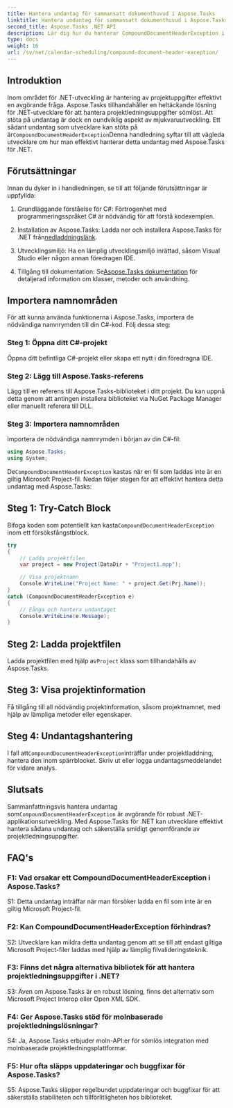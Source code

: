 ```yaml
---
title: Hantera undantag för sammansatt dokumenthuvud i Aspose.Tasks
linktitle: Hantera undantag för sammansatt dokumenthuvud i Aspose.Tasks
second_title: Aspose.Tasks .NET API
description: Lär dig hur du hanterar CompoundDocumentHeaderException i Aspose.Tasks för .NET. Få steg-för-steg-vägledning med kodexempel.
type: docs
weight: 16
url: /sv/net/calendar-scheduling/compound-document-header-exception/
---
```

## Introduktion

 Inom området för .NET-utveckling är hantering av projektuppgifter effektivt en avgörande fråga. Aspose.Tasks tillhandahåller en heltäckande lösning för .NET-utvecklare för att hantera projektledningsuppgifter sömlöst. Att stöta på undantag är dock en oundviklig aspekt av mjukvaruutveckling. Ett sådant undantag som utvecklare kan stöta på är`CompoundDocumentHeaderException`Denna handledning syftar till att vägleda utvecklare om hur man effektivt hanterar detta undantag med Aspose.Tasks för .NET.

## Förutsättningar

Innan du dyker in i handledningen, se till att följande förutsättningar är uppfyllda:

1. Grundläggande förståelse för C#: Förtrogenhet med programmeringsspråket C# är nödvändig för att förstå kodexemplen.
   
2.  Installation av Aspose.Tasks: Ladda ner och installera Aspose.Tasks för .NET från[nedladdningslänk](https://releases.aspose.com/tasks/net/).

3. Utvecklingsmiljö: Ha en lämplig utvecklingsmiljö inrättad, såsom Visual Studio eller någon annan föredragen IDE.

4.  Tillgång till dokumentation: Se[Aspose.Tasks dokumentation](https://reference.aspose.com/tasks/net/) för detaljerad information om klasser, metoder och användning.

## Importera namnområden

För att kunna använda funktionerna i Aspose.Tasks, importera de nödvändiga namnrymden till din C#-kod. Följ dessa steg:

### Steg 1: Öppna ditt C#-projekt

Öppna ditt befintliga C#-projekt eller skapa ett nytt i din föredragna IDE.

### Steg 2: Lägg till Aspose.Tasks-referens

Lägg till en referens till Aspose.Tasks-biblioteket i ditt projekt. Du kan uppnå detta genom att antingen installera biblioteket via NuGet Package Manager eller manuellt referera till DLL.

### Steg 3: Importera namnområden

Importera de nödvändiga namnrymden i början av din C#-fil:

```csharp
using Aspose.Tasks;
using System;


```

 De`CompoundDocumentHeaderException` kastas när en fil som laddas inte är en giltig Microsoft Project-fil. Nedan följer stegen för att effektivt hantera detta undantag med Aspose.Tasks:

## Steg 1: Try-Catch Block

 Bifoga koden som potentiellt kan kasta`CompoundDocumentHeaderException` inom ett försöksfångstblock.

```csharp
try
{
    // Ladda projektfilen
    var project = new Project(DataDir + "Project1.mpp");

    // Visa projektnamn
    Console.WriteLine("Project Name: " + project.Get(Prj.Name));
}
catch (CompoundDocumentHeaderException e)
{
    // Fånga och hantera undantaget
    Console.WriteLine(e.Message);
}
```

## Steg 2: Ladda projektfilen

 Ladda projektfilen med hjälp av`Project` klass som tillhandahålls av Aspose.Tasks.

## Steg 3: Visa projektinformation

Få tillgång till all nödvändig projektinformation, såsom projektnamnet, med hjälp av lämpliga metoder eller egenskaper.

## Steg 4: Undantagshantering

 I fall att`CompoundDocumentHeaderException`inträffar under projektladdning, hantera den inom spärrblocket. Skriv ut eller logga undantagsmeddelandet för vidare analys.

## Slutsats

 Sammanfattningsvis hantera undantag som`CompoundDocumentHeaderException` är avgörande för robust .NET-applikationsutveckling. Med Aspose.Tasks för .NET kan utvecklare effektivt hantera sådana undantag och säkerställa smidigt genomförande av projektledningsuppgifter.

## FAQ's

### F1: Vad orsakar ett CompoundDocumentHeaderException i Aspose.Tasks?

S1: Detta undantag inträffar när man försöker ladda en fil som inte är en giltig Microsoft Project-fil.

### F2: Kan CompoundDocumentHeaderException förhindras?

S2: Utvecklare kan mildra detta undantag genom att se till att endast giltiga Microsoft Project-filer laddas med hjälp av lämplig filvalideringsteknik.

### F3: Finns det några alternativa bibliotek för att hantera projektledningsuppgifter i .NET?

S3: Även om Aspose.Tasks är en robust lösning, finns det alternativ som Microsoft Project Interop eller Open XML SDK.

### F4: Ger Aspose.Tasks stöd för molnbaserade projektledningslösningar?

S4: Ja, Aspose.Tasks erbjuder moln-API:er för sömlös integration med molnbaserade projektledningsplattformar.

### F5: Hur ofta släpps uppdateringar och buggfixar för Aspose.Tasks?

S5: Aspose.Tasks släpper regelbundet uppdateringar och buggfixar för att säkerställa stabiliteten och tillförlitligheten hos biblioteket.